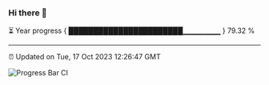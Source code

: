 ### Hi there 👋

⏳ Year progress { ███████████████████████▁▁▁▁▁▁▁ } 79.32 %

---

⏰ Updated on Tue, 17 Oct 2023 12:26:47 GMT

![Progress Bar CI](https://github.com/liununu/liununu/workflows/Progress%20Bar%20CI/badge.svg)
